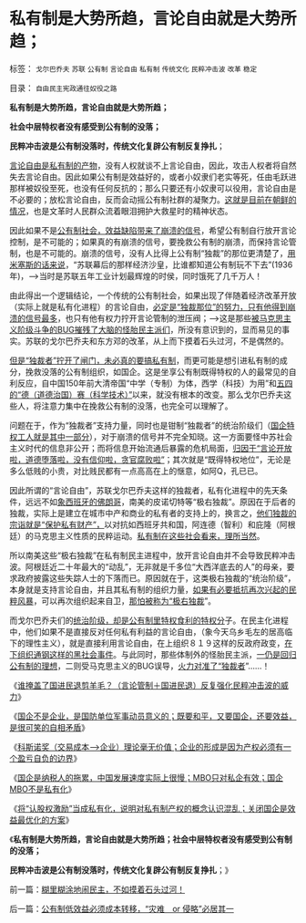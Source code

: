 # 私有制是大势所趋，言论自由就是大势所趋；

标签： `戈尔巴乔夫` `苏联` `公有制` `言论自由` `私有制` `传统文化` `民粹冲击波` `改革` `稳定` 

目录： `自由民主宪政通往奴役之路`

**私有制是大势所趋，言论自由就是大势所趋；**

**社会中层特权者没有感受到公有制的没落；**

**民粹冲击波是公有制没落时，传统文化复辟公有制反复挣扎**；

[言论自由是私有制的产物](../../../2011/11/2/言论自由是私有制的产物，公有制适用一言堂.md)，没有人权就谈不上言论自由，因此，攻击人权者将自然失去言论自由。因此如果公有制是效益好的，或者小奴隶们老实等死，任由毛跃进那样被奴役至死，也没有任何反抗的；那么只要还有小奴隶可以役用，言论自由是不必要的；放松言论自由，反而会动摇公有制社群的凝聚力。[这就是目前在朝鲜的情况](../../../2011/10/28/“弱肉强食”自然淘汰所有公有制的独裁.md)，也是文革时人民群众流着眼泪拥护大救星时的精神状态。

因此如果不是[公有制社会，效益缺陷带来了崩溃的信号](../../../2011/10/28/“极右独裁”必须选择私有制；越南政策更明智理性.md)，希望公有制自行放开言论控制，是不可能的；如果真的有崩溃的信号，要挽救公有制的崩溃，而保持言论管制，也是不可能的。崩溃的信号，没有人比得上公有制“独裁”的那位更清楚了，[用米塞斯的话来说](../../../2011/2/7/向伟大的Ludwig米塞斯致敬！.md)，“苏联幕后的那样经济沙皇，比谁都知道公有制玩不下去”(1936年)，——>当时是苏联五年工业计划最辉煌的时侯，同时饿死了几千万人！

由此得出一个逻辑结论，一个传统的公有制社会，如果出现了伴随着经济改革开放（实际上就是私有化进程）的言论自由，[必定是“独裁那位”的努力，只有他得到崩溃的信号最多](../../../2010/12/29/什么是完全竞争？租值和租值耗散.md)，也只有他有权力拧开言论管制的泄压阀；——>这是那些[被马克思主义阶级斗争的BUG摧残了大脑的怪胎民主派们](../../../2010/12/12/不要一味指责政府.md)，所没有意识到的，显而易见的事实。苏联的戈尔巴乔夫和东方邓的改革，从上而下摸着石头过河，不是偶然的。

[但是“独裁者”拧开了闸门，未必真的要搞私有制](../../../2011/11/5/民粹冲击波的动员和组织要素.md)，而更可能是想引进私有制的成分，挽救没落的公有制组织，如国企。这是坐享公有制既得特权的人的最常见的自利反应，自中国150年前大清帝国“中学（专制）为体，西学（科技）为用”和[五四的“德（道德治国）赛（科学技术）”](../../../2011/1/23/五四愚昧精神和中世纪道德法庭.md)以来，就没有根本的改变。那么戈尔巴乔夫这些人，将注意力集中在挽救公有制的没落，也完全可以理解了。

问题在于，作为“独裁者”支持力量，同时也是钳制“独裁者”的统治阶级们（[国企特权工人就是其中一部分](../../../2009/8/11/改革攻坚的雷区，坚在那里？危险在那里？.md)），对于崩溃的信号并不完全知晓。这一方面要怪中苏社会主义时代的信息非公开；而将信息开始流通后暴露的危机局面，[归因于“言论开放啦，道德堕落啦，没有信仰啦，贪官腐败啦”](../../../2011/11/1/垄断传媒职业道德败坏，令社会显得“世风日下”.md)；其次就是“既得特权地位”，无论是多么低贱的小贵，对比贱民都有一点高高在上的惬意，如阿Q，孔已已。

因此所谓的“言论自由”，苏联戈尔巴乔夫这样的独裁者，私有化进程中的先天条件，远远不如[象西班牙的佛朗哥](http://darthvad.blog.sohu.com/174672099.html)，南美的皮诺切特等“极右独裁”。原因在于后者的独裁，实际上是建立在城市中产和商业的私有者的支持上的，换言之，[他们独裁的宗诣就是“保护私有财产”，](../../../2011/10/30/脱离私有制的“民主”将毁于民粹冲击波.md)以对抗如西班牙共和国，阿连德（智利）和庇隆（阿根廷）的马克思主义性质的民粹运动。[私有制在这些社会看来，理所当然](../../../2011/10/28/“极右独裁”必须选择私有制；越南政策更明智理性.md)。

所以南美这些“极右独裁”在私有制民主进程中，放开言论自由并不会导致民粹冲击波。阿根廷近二十年最大的“动乱”，无非就是千多位“大西洋底去的人”的母亲，要求政府披露这些失踪人士的下落而已。原因就在于，这类极右独裁的“统治阶级”，本身就是支持言论自由，并且其私有制的组织力量，[如果有必要抵抗再次兴起的民粹风暴](../../../2011/10/30/脱离私有制的“民主”将毁于民粹冲击波.md)，可以再次组织起来自卫，[那怕被称为“极右独裁](../../../2011/10/25/独裁是民粹的终结者，为什么有“极右的独裁”.md)”。

而戈尔巴乔夫们的[统治阶级，却是公有制里特权食利的特权分](../../../2010/9/24/罗马社会摆脱狗腿子工具阶级的经验和教训.md)子。在民主化进程中，他们如果不是直接反对任何私有利益的言论自由，（象今天乌乡毛左的居高临下的理性主义），就是直接利用言论自由，在上组织８１９这样的反政府政变，[在下组织通钢这样的黑社会事件](../../../2009/8/8/少数很明白真相的暴徒制造的黑社会暴行.md)。与此同时，那些体制外的怪胎民主派，[一仍是回归公有制的理想](../../../2011/10/29/混淆（文化　Vs&nbsp;传统文化）的决定论，掩盖了（私有制＝民主）.md)，二则受马克思主义的BUG误导，[火力对准了“独裁者](../../../2010/7/22/想学会批评，就不要发泄.md)”……！

《[谁掩盖了国进民退剪羊毛？（言论管制＋国进民退）反复强化民粹冲击波的威力](../../../2011/11/5/谁掩盖了国进民退的剪羊毛？.md)》

《[国企不是企业，是国防单位军事动员意义的；既要和平，又要国企，还要效益，是很可笑的自相矛盾](../../../2011/11/5/国企名“企”不是企业，国企是国防单位.md)》

《[科斯诺奖（交易成本——>企业）理论毫无价值；企业的形成是因为产权必须有一个盈亏自负的边界](../../../2011/11/5/科斯诺奖（交易成本－企业边界）理论是错误的.md)》

《[国企是纳税人的拖累，中国发展速度实际上很慢；MBO只对私企有效；国企MBO不是私有化](../../../2011/11/6/MBO只对私企有效；国企MBO不是私有化.md)》

《[将“认股权激励”当成私有化，说明对私有制产权的概念认识混乱；关闭国企是效益最优化的方案](../../../2011/11/6/糊里糊涂地闹民主，不如摸着石头过河！.md)》

《**私有制是大势所趋，言论自由就是大势所趋；社会中层特权者没有感受到公有制的没落；**

**民粹冲击波是公有制没落时，传统文化复辟公有制反复挣扎**；》



前一篇：[糊里糊涂地闹民主，不如摸着石头过河！](../../../2011/11/6/糊里糊涂地闹民主，不如摸着石头过河！.md)

后一篇：[公有制低效益必须成本转移，“灾难　or&nbsp;侵略”必居其一](../../../2011/11/7/公有制低效益必须成本转移，“灾难　or&nbsp;侵略”必居其一.md)
